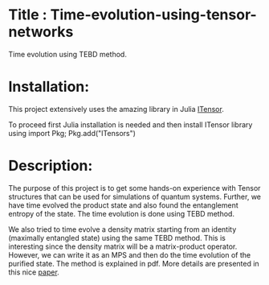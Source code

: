 # Title : Time-evolution-using-tensor-networks
Time evolution using TEBD method. 

# Installation: 
This project extensively uses the amazing library in Julia [ITensor](https://itensor.github.io/ITensors.jl/dev/). 

To proceed first Julia installation is needed and then install ITensor library using import Pkg; Pkg.add("ITensors")

# Description:
The purpose of this project is to get some hands-on experience with Tensor structures that can be used for simulations of quantum systems. Further, we have time evolved the product state and also found the entanglement entropy of the state. The time evolution is done using TEBD method. 

We also tried to time evolve a density matrix starting from an identity (maximally entangled state) using the same TEBD method. This is interesting since the density matrix will be a matrix-product operator. However, we can write it as an MPS and then do the time evolution of the purified state. The method is explained in pdf. More details are presented in this nice [paper](https://arxiv.org/abs/1910.09142). 

